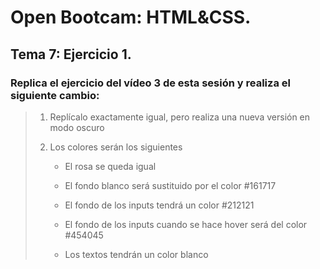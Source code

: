 # Open Bootcam: HTML&CSS. #

## Tema 7: Ejercicio 1. ##

### Replica el ejercicio del vídeo 3 de esta sesión y realiza el siguiente cambio: 

> 1. Replícalo exactamente igual, pero realiza una nueva versión en modo oscuro
>
> 2. Los colores serán los siguientes
>
>    - El rosa se queda igual
>
>    - El fondo blanco será sustituido por el color #161717
>
>    - El fondo de los inputs tendrá un color #212121
>
>    - El fondo de los inputs cuando se hace hover será del color #454045
>
>    - Los textos tendrán un color blanco
